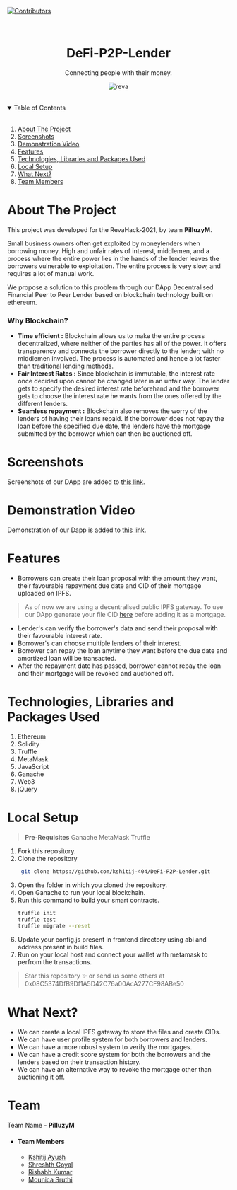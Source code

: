 [![Contributors][contributors-shield]][contributors-url]
<!-- PROJECT LOGO -->
<br />
<p align="center">
  <h1 align="center">DeFi-P2P-Lender</h1>
  <p align="center">
  Connecting people with their money.
   <br />
  </p>
</p>
<p align ="center">
<img src="https://i.ibb.co/z45CJfm/reva.png" alt="reva" border="0">
</p>
<br />

<!-- TABLE OF CONTENTS -->
<details open="open">
  <summary>Table of Contents</summary><br />
  <ol>
    <li>
      <a href="#about-the-project">About The Project</a>
      </li>
    <li>
      <a href="#screenshots">Screenshots</a>
      </li>
      <li>
         <a href="#video">Demonstration Video</a>
      </li>
    <li><a href="#features">Features</a>
    </li>
    <li><a href="#technologies-used">Technologies, Libraries and Packages Used</a>
    </li>
      <li><a href="#local-setup">Local Setup</a></li>
      <li><a href="#next">What Next?</a></li>
    <li><a href="#team">Team Members</a></li>
  </ol>
</details>


<div id="about-the-project" />

<!-- ABOUT THE PROJECT -->
# About The Project

This project was developed for the RevaHack-2021, by team **PilluzyM**.

Small business owners often get exploited by moneylenders when borrowing money. High and unfair rates of interest, middlemen, and a process where the entire power lies in the hands of the lender leaves the borrowers vulnerable to exploitation. The entire process is very slow, and requires a lot of manual work.

We propose a solution to this problem through our DApp Decentralised Financial Peer to Peer Lender based on blockchain technology built on ethereum.

### Why Blockchain?

* **Time efficient :** Blockchain allows us to make the entire process decentralized, where neither of the parties has all of the power. It offers transparency and connects the borrower directly to the lender; with no middlemen involved. The process is automated and hence a lot faster than traditional lending methods.
* **Fair Interest Rates :** Since blockchain is immutable, the interest rate once decided upon cannot be changed later in an unfair way. The lender gets to specify the desired interest rate beforehand and the borrower gets to choose the interest rate he wants from the ones offered by the different lenders.
* **Seamless repayment :** Blockchain also removes the worry of the lenders of having their loans repaid. If the borrower does not repay the loan before the specified due date, the lenders have the mortgage submitted by the borrower which can then be auctioned off.



<div id="screenshots" />

# Screenshots

Screenshots of our DApp are added to [this link](https://photos.app.goo.gl/rM9hR66io1JGBUfEA).

<div id="video" />

# Demonstration Video

Demonstration of our Dapp is added to [this link](https://vimeo.com/645497797).

<div id="features" />

<!-- GETTING STARTED -->
# Features

* Borrowers can create their loan proposal with the amount they want, their favourable repayment due date and CID of their mortgage uploaded on IPFS.
> As of now we are using a decentralised public IPFS gateway. To use our DApp generate your file CID [here](https://www.dreamlink.cloud/) before adding it as a mortgage.
* Lender's can verify the borrower's data and send their proposal with their favourable interest rate.
* Borrower's can choose multiple lenders of their interest.
* Borrower can repay the loan anytime they want before the due date and amortized loan will be transacted.
* After the repayment date has passed, borrower cannot repay the loan and their mortgage will be revoked and auctioned off.

<div id="technologies-used" />

# Technologies, Libraries and Packages Used

1. Ethereum
2. Solidity
3. Truffle
4. MetaMask
5. JavaScript
6. Ganache
7. Web3
8. jQuery


<div id="local-setup" />

# Local Setup

> **Pre-Requisites**
> Ganache 
> MetaMask
> Truffle
1. Fork this repository.
2. Clone the repository
   ```sh
    git clone https://github.com/kshitij-404/DeFi-P2P-Lender.git
    ```
3. Open the folder in which you cloned the repository.
4. Open Ganache to run your local blockchain.
5. Run this command to build your smart contracts.
    ```sh
    truffle init
    truffle test
    truffle migrate --reset
    ```
6. Update your config.js present in frontend directory using abi and address present in build files.
7. Run on your local host and connect your wallet with metamask to perfrom the transactions.

> Star this repository ✨ or send us some ethers at 0x08C5374DfB9Df1A5D42C76a00AcA277CF98ABe50

<div id="next" />

# What Next?

* We can create a local IPFS gateway to store the files and create CIDs.
* We can have user profile system for both borrowers and lenders.
* We can have a more robust system to verify the mortgages.
* We can have a credit score system for both the borrowers and the lenders based on their transaction history.
* We can have an alternative way to revoke the mortgage other than auctioning it off.

<div id="team" />
<!-- CONTACT -->

# Team

Team Name - **PilluzyM**

- #### Team Members
    - [Kshitij Ayush](https://github.com/kshitij-404)
    - [Shreshth Goyal](https://github.com/shreshthgoyal)
    - [Rishabh Kumar](https://github.com/rish78)
   - [Mounica Sruthi](https://github.com/mounicasruthi)
# 

[contributors-shield]: https://img.shields.io/github/contributors/kshitij-404/DeFi-P2P-Lender.svg?style=for-the-badge
[contributors-url]: https://github.com/kshitij-404/DeFi-P2P-Lender

